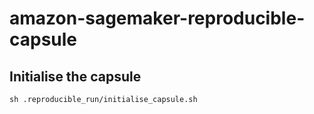# amazon-sagemaker-reproducible-capsule


## Initialise the capsule
```
sh .reproducible_run/initialise_capsule.sh
```